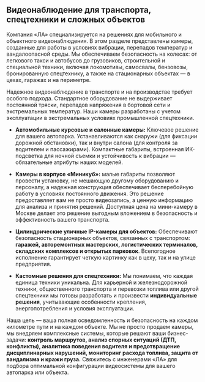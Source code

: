 ## Видеонаблюдение для транспорта, спецтехники и сложных объектов

Компания «ЛА» специализируется на решениях для мобильного и объектного видеонаблюдения. В этом разделе представлены камеры, созданные для работы в условиях вибрации, перепадов температур и вандалоопасной среды. Мы обеспечиваем безопасность на колесах: от легкового такси и автобусов до грузовиков, строительной и специальной техники, включая локомотивы, самосвалы, бензовозы, бронированную спецтехнику, а также на стационарных объектах — в цехах, гаражах и на периметре.


Надежное видеонаблюдение в транспорте и на производстве требует особого подхода. Стандартное оборудование не выдерживает постоянной тряски, перепадов напряжения в бортовой сети и экстремальных температур. Наши камеры разработаны с учетом эксплуатации в экстремальных условиях промышленной спецтехники.

*   **Автомобильные курсовые и салонные камеры:** Ключевое решение для вашего автопарка. Устанавливаются как снаружи (для фиксации дорожной обстановки), так и внутри салона (для контроля за водителем и пассажирами). Компактные габариты, встроенная ИК-подсветка для ночной съемки и устойчивость к вибрации — обязательные атрибуты наших моделей. 

*   **Камеры в корпусе «Миникуб»:** малые габариты позволяют провести установку, не мешающую другому оборудованию и персоналу, а надежная конструкция обеспечивает бесперебойную работу в условиях постоянного движения. Это решение предоставляет вам не просто видеозапись, а ценную информацию для анализа и принятия решений. Доступная цена на мини-камеру в Москве делает это решение выгодным вложением в безопасность и эффективность вашего транспорта.

*   **Цилиндрические уличные IP-камеры для объектов:** Обеспечивают безопасность стационарных объектов, связанных с транспортом: **гаражей, авторемонтных мастерских, логистических терминалов, складских комплексов и открытых парковок**. Всепогодное исполнение гарантирует четкую картинку как в цеху, так и на улице предприятия.

*   **Кастомные решения для спецтехники:** Мы понимаем, что каждая единица техники уникальна. Для карьерной и железнодорожной техники, общественного транспорта и перевозки топлива или другой спецтехники мы готовы разработать и произвести **индивидуальные решения**, учитывающие особенности крепления, энергопотребления и условия эксплуатации.


Наша цель — ваша полная осведомленность и безопасность на каждом километре пути и на каждом объекте. Мы не просто продаем камеры, мы внедряем комплексные системы, которые решают ваши бизнес-задачи: **контроль маршрутов, анализ спорных ситуаций (ДТП, конфликты), аналитика поведения водителя и предотвращение дисциплинарных нарушений, мониторинг расхода топлива, защита от вандализма и кражи груза.**
Свяжитесь с инженерами «ЛА» для подбора оптимальной конфигурации видеосистемы для вашего автопарка или объекта.